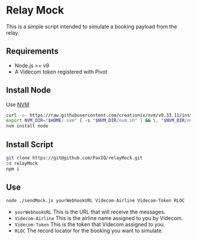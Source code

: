 # Relay Mock

This is a simple script intended to simulate a booking payload from the relay.

## Requirements

- Node.js >= v9
- A Videcom token registered with Pivot

## Install Node

Use [NVM](https://github.com/creationix/nvm#installation)

```bash
curl -o- https://raw.githubusercontent.com/creationix/nvm/v0.33.11/install.sh | bash
export NVM_DIR="$HOME/.nvm" [ -s "$NVM_DIR/nvm.sh" ] && \. "$NVM_DIR/nvm.sh" # This loads nvm
nvm install node
```

## Install Script

```bash
git clone https://git@github.com/PaxIQ/relayMock.git
cd relayMock
npm i
```

## Use

```bash
node ./sendMock.js yourWebhookURL Videcom-Airline Videcom-Token RLOC
```

- `yourWebhookURL` This is the URL that will receive the messages.
- `Videcom-Airline` This is the airline name assigned to you by Videcom.
- `Videcom-Token` This is the token that Videcom assigned to you.
- `RLOC` The record locator for the booking you want to simulate.
